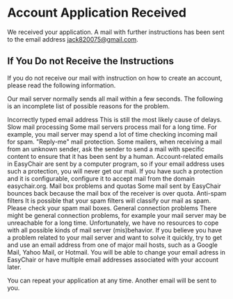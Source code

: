 # Account Application Received
We received your application. A mail with further instructions has been sent to the email address jack820075@gmail.com.

## If You Do not Receive the Instructions
If you do not receive our mail with instruction on how to create an account, please read the following information.

Our mail server normally sends all mail within a few seconds. The following is an incomplete list of possible reasons for the problem.

Incorrectly typed email address
This is still the most likely cause of delays.
Slow mail processing
Some mail servers process mail for a long time. For example, you mail server may spend a lot of time checking incoming mail for spam.
"Reply-me" mail protection.
Some mailers, when receiving a mail from an unknown sender, ask the sender to send a mail with specific content to ensure that it has been sent by a human. Account-related emails in EasyChair are sent by a computer program, so if your email address uses such a protection, you will never get our mail. If you have such a protection and it is configurable, configure it to accept mail from the domain easychair.org.
Mail box problems and quotas
Some mail sent by EasyChair bounces back because the mail box of the receiver is over quota.
Anti-spam filters
It is possible that your spam filters will classify our mail as spam. Please check your spam mail boxes.
General connection problems
There might be general connection problems, for example your mail server may be unreachable for a long time.
Unfortunately, we have no resources to cope with all possible kinds of mail server (mis)behavior. If you believe you have a problem related to your mail server and want to solve it quickly, try to get and use an email address from one of major mail hosts, such as a Google Mail, Yahoo Mail, or Hotmail. You will be able to change your email adress in EasyChair or have multiple email addresses associated with your account later.

You can repeat your application at any time. Another email will be sent to you.

